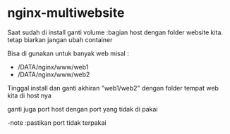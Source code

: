 # nginx-multiwebsite

Saat sudah di install ganti volume :bagian host dengan folder website kita. 
tetap biarkan jangan ubah container

Bisa di gunakan untuk banyak web misal :
- /DATA/nginx/www/web1
- /DATA/nginx/www/web2

Tinggal install dan ganti akhiran "web1/web2" dengan folder tempat web kita di host nya

 ganti juga port host dengan port yang tidak di pakai

-note :pastikan port tidak terpakai
